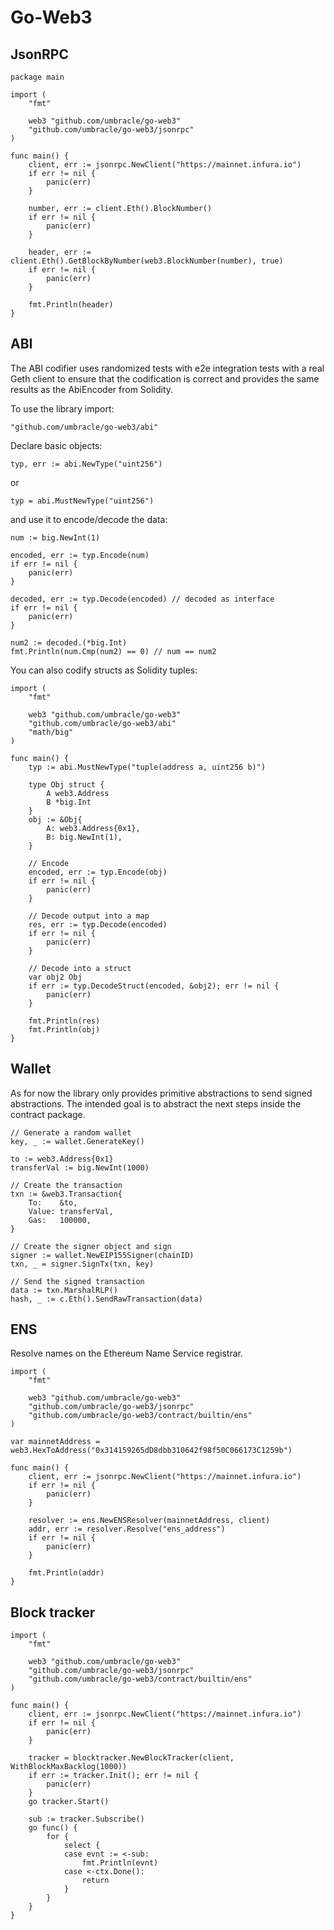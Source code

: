 
# Go-Web3

## JsonRPC

```
package main

import (
	"fmt"
	
	web3 "github.com/umbracle/go-web3"
	"github.com/umbracle/go-web3/jsonrpc"
)

func main() {
	client, err := jsonrpc.NewClient("https://mainnet.infura.io")
	if err != nil {
		panic(err)
	}

	number, err := client.Eth().BlockNumber()
	if err != nil {
		panic(err)
	}

	header, err := client.Eth().GetBlockByNumber(web3.BlockNumber(number), true)
	if err != nil {
		panic(err)
	}

	fmt.Println(header)
}
```

## ABI

The ABI codifier uses randomized tests with e2e integration tests with a real Geth client to ensure that the codification is correct and provides the same results as the AbiEncoder from Solidity. 

To use the library import:

```
"github.com/umbracle/go-web3/abi"
```

Declare basic objects:

```
typ, err := abi.NewType("uint256")
```

or 

```
typ = abi.MustNewType("uint256")
```

and use it to encode/decode the data:

```
num := big.NewInt(1)

encoded, err := typ.Encode(num)
if err != nil {
    panic(err)
}

decoded, err := typ.Decode(encoded) // decoded as interface
if err != nil {
    panic(err)
}

num2 := decoded.(*big.Int)
fmt.Println(num.Cmp(num2) == 0) // num == num2
```

You can also codify structs as Solidity tuples:

```
import (
	"fmt"
    
	web3 "github.com/umbracle/go-web3"
	"github.com/umbracle/go-web3/abi"
	"math/big"
)

func main() {
	typ := abi.MustNewType("tuple(address a, uint256 b)")

	type Obj struct {
		A web3.Address
		B *big.Int
	}
	obj := &Obj{
		A: web3.Address{0x1},
		B: big.NewInt(1),
	}

	// Encode
	encoded, err := typ.Encode(obj)
	if err != nil {
		panic(err)
	}

	// Decode output into a map
	res, err := typ.Decode(encoded)
	if err != nil {
		panic(err)
	}

	// Decode into a struct
	var obj2 Obj
	if err := typ.DecodeStruct(encoded, &obj2); err != nil {
		panic(err)
	}

	fmt.Println(res)
	fmt.Println(obj)
}
```

## Wallet

As for now the library only provides primitive abstractions to send signed abstractions. The intended goal is to abstract the next steps inside the contract package.

```
// Generate a random wallet
key, _ := wallet.GenerateKey()

to := web3.Address{0x1}
transferVal := big.NewInt(1000)

// Create the transaction
txn := &web3.Transaction{
	To:    &to,
	Value: transferVal,
	Gas:   100000,
}

// Create the signer object and sign
signer := wallet.NewEIP155Signer(chainID)
txn, _ = signer.SignTx(txn, key)

// Send the signed transaction
data := txn.MarshalRLP()
hash, _ := c.Eth().SendRawTransaction(data)
```

## ENS

Resolve names on the Ethereum Name Service registrar.

```
import (
    "fmt"

    web3 "github.com/umbracle/go-web3"
    "github.com/umbracle/go-web3/jsonrpc"
    "github.com/umbracle/go-web3/contract/builtin/ens"
)

var mainnetAddress = web3.HexToAddress("0x314159265dD8dbb310642f98f50C066173C1259b")

func main() {
	client, err := jsonrpc.NewClient("https://mainnet.infura.io")
    if err != nil {
        panic(err)
    }

	resolver := ens.NewENSResolver(mainnetAddress, client)
	addr, err := resolver.Resolve("ens_address")
	if err != nil {
		panic(err)
	}

    fmt.Println(addr)
}
```

## Block tracker

```
import (
    "fmt"

    web3 "github.com/umbracle/go-web3"
    "github.com/umbracle/go-web3/jsonrpc"
    "github.com/umbracle/go-web3/contract/builtin/ens"
)

func main() {
	client, err := jsonrpc.NewClient("https://mainnet.infura.io")
    if err != nil {
        panic(err)
    }

	tracker = blocktracker.NewBlockTracker(client, WithBlockMaxBacklog(1000))
	if err := tracker.Init(); err != nil {
		panic(err)
	}
	go tracker.Start()

	sub := tracker.Subscribe()
	go func() {
		for {
			select {
			case evnt := <-sub:
				fmt.Println(evnt)
			case <-ctx.Done():
				return
			}
		}
	}
}
```
